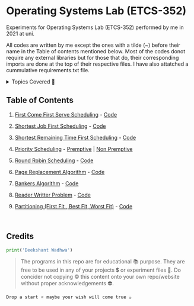 # Operating Systems Lab (ETCS-352)
Experiments for Operating Systems Lab (ETCS-352) performed by me in 2021 at uni.

All codes are written by me except the ones with a tilde (~) before their name in the Table of contents mentioned below. Most of the codes donot require any external libraries but for those that do, their corresponding imports are done at the top of their respective files. I have also attatched a cummulative requirements.txt file.

<details><summary>Topics Covered 🌟</summary>

<p>

1. Job scheduling in Operating System
2. First Come First Serve Scheduling
3. Shortest Job First Scheduling
4. Shortest Remaining Time First Scheduling
5. Priority Scheduling
6. Premptive Priority Scheduling
7. Non Premptive Priority Scheduling
8. Round Robin Scheduling
9. Page Replacement Algorithm
10. First In First Out Page Replacement Algorithm
11. Optimal Page Replacement Algorithm
12. Least Recently Used Page Replacement Algorithm (LRU)
13. Bankers Algorithm
14. Reader Writter Problem
15. Partitioning 
16. Memory partitioning
17. First Fit Memory partitioning
18. Best Fit Memory partitioning
19. Worst Fit Memory partitioning

</p>
</details>

## Table of Contents

1. [First Come First Serve Scheduling](/1.%20First%20Come%20First%20Serve%20Scheduling) - [Code](/1.%20First%20Come%20First%20Serve%20Scheduling/fcfs.py)

2. [Shortest Job First Scheduling](/2.%20Shortest%20Job%20First%20Scheduling) - [Code](/2.%20Shortest%20Job%20First%20Scheduling/sjf.py)

3. [Shortest Remaining Time First Scheduling](/3.%20Shortest%20Remaining%20Time%20First%20Scheduling) - [Code](/3.%20Shortest%20Remaining%20Time%20First%20Scheduling/srtf.py)

4. [Priority Scheduling](/4.%20Priority%20Scheduling) - [Premptive](/4.%20Priority%20Scheduling/Priority-Premptive.py) | [Non Premptive](/4.%20Priority%20Scheduling/Priority-NonPremptive.py)

5. [Round Robin Scheduling](/5.%20Round%20Robin%20Scheduling) - [Code](/5.%20Round%20Robin%20Scheduling/roundRobin.py)

6. [Page Replacement Algorithm](/6.%20Page%20Replacement%20Algorithm) - [Code](/6.%20Page%20Replacement%20Algorithm)

7. [Bankers Algorithm](/7.%20Bankers%20Algorithm) - [Code](/7.%20Bankers%20Algorithm/banker.py)

8. [Reader Writter Problem](/8.%20Reader%20Writter%20Problem) - [Code](/8.%20Reader%20Writter%20Problem/readerWritter.py)

9. [Partitioning (First Fit , Best Fit, Worst Fit)](/9.%20Partitioning%20(First%20Fit%20%2C%20Best%20Fit%2C%20Worst%20Fit)) - [Code](/9.%20Partitioning%20(First%20Fit%20%2C%20Best%20Fit%2C%20Worst%20Fit)/partitioning.py)

</b><br/>

## Credits
```python
print('Deekshant Wadhwa')
```
>The programs in this repo are for educational 📚 purpose. They are free to be used in any of your projects 💲 or experiment files 📁. Do concider not copying © this content onto your own repo/website without proper acknowledgements 👽.

```Drop a start ⭐ maybe your wish will come true ☕```